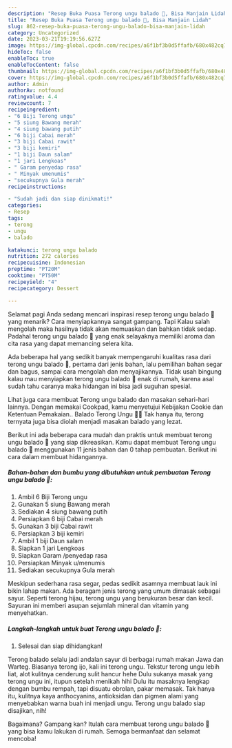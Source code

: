 ```yaml
---
description: "Resep Buka Puasa Terong ungu balado 🍆, Bisa Manjain Lidah"
title: "Resep Buka Puasa Terong ungu balado 🍆, Bisa Manjain Lidah"
slug: 862-resep-buka-puasa-terong-ungu-balado-bisa-manjain-lidah
category: Uncategorized
date: 2023-03-21T19:19:56.627Z
image: https://img-global.cpcdn.com/recipes/a6f1bf3b0d5ffafb/680x482cq70/terong-ungu-balado-foto-resep-utama.jpg
hideToc: false
enableToc: true
enableTocContent: false
thumbnail: https://img-global.cpcdn.com/recipes/a6f1bf3b0d5ffafb/680x482cq70/terong-ungu-balado-foto-resep-utama.jpg
cover: https://img-global.cpcdn.com/recipes/a6f1bf3b0d5ffafb/680x482cq70/terong-ungu-balado-foto-resep-utama.jpg
author: Admin
authorAv: notfound
ratingvalue: 4.4
reviewcount: 7
recipeingredient:
- "6 Biji Terong ungu"
- "5 siung Bawang merah"
- "4 siung bawang putih"
- "6 biji Cabai merah"
- "3 biji Cabai rawit"
- "3 biji kemiri"
- "1 biji Daun salam"
- "1 jari Lengkoas"
- " Garam penyedap rasa"
- " Minyak umenumis"
- "secukupnya Gula merah"
recipeinstructions:

- "Sudah jadi dan siap dinikmati!"
categories:
- Resep
tags:
- terong
- ungu
- balado

katakunci: terong ungu balado 
nutrition: 272 calories
recipecuisine: Indonesian
preptime: "PT20M"
cooktime: "PT50M"
recipeyield: "4"
recipecategory: Dessert

---
```



Selamat pagi Anda sedang mencari inspirasi resep terong ungu balado 🍆 yang menarik? Cara menyiapkannya sangat gampang. Tapi Kalau salah mengolah maka hasilnya tidak akan memuaskan dan bahkan tidak sedap. Padahal terong ungu balado 🍆 yang enak selayaknya memiliki aroma dan cita rasa yang dapat memancing selera kita.


Ada beberapa hal yang sedikit banyak mempengaruhi kualitas rasa dari terong ungu balado 🍆, pertama dari jenis bahan, lalu pemilihan bahan segar dan bagus, sampai cara mengolah dan menyajikannya. Tidak usah bingung kalau mau menyiapkan terong ungu balado 🍆 enak di rumah, karena asal sudah tahu caranya maka hidangan ini bisa jadi suguhan spesial.

Lihat juga cara membuat Terong ungu balado dan masakan sehari-hari lainnya. Dengan memakai Cookpad, kamu menyetujui Kebijakan Cookie dan Ketentuan Pemakaian.. Balado Terong Ungu 🍆🍆 Tak hanya itu, terong ternyata juga bisa diolah menjadi masakan balado yang lezat.


Berikut ini ada beberapa cara mudah dan praktis untuk membuat terong ungu balado 🍆 yang siap dikreasikan. Kamu dapat membuat Terong ungu balado 🍆 menggunakan 11 jenis bahan dan 0 tahap pembuatan. Berikut ini cara dalam membuat hidangannya.

<!--inarticleads1-->

##### Bahan-bahan dan bumbu yang dibutuhkan untuk pembuatan Terong ungu balado 🍆:

1. Ambil 6 Biji Terong ungu
1. Gunakan 5 siung Bawang merah
1. Sediakan 4 siung bawang putih
1. Persiapkan 6 biji Cabai merah
1. Gunakan 3 biji Cabai rawit
1. Persiapkan 3 biji kemiri
1. Ambil 1 biji Daun salam
1. Siapkan 1 jari Lengkoas
1. Siapkan  Garam /penyedap rasa
1. Persiapkan  Minyak u/menumis
1. Sediakan secukupnya Gula merah


Meskipun sederhana rasa segar, pedas sedikit asamnya membuat lauk ini bikin lahap makan. Ada beragam jenis terong yang umum dimasak sebagai sayur. Seperti terong hijau, terong ungu yang berukuran besar dan kecil. Sayuran ini memberi asupan sejumlah mineral dan vitamin yang menyehatkan. 

<!--inarticleads2-->

##### Langkah-langkah untuk buat Terong ungu balado 🍆:


1. Selesai dan siap dihidangkan!

Terong balado selalu jadi andalan sayur di berbagai rumah makan Jawa dan Warteg. Biasanya terong ijo, kali ini terong ungu. Tekstur terong ungu lebih liat, alot kulitnya cenderung sulit hancur hehe Dulu sukanya masak yang terong ungu ini, itupun setelah menikah hihi Dulu itu masaknya lengkap dengan bumbu rempah, tapi disuatu obrolan, pakar memasak. Tak hanya itu, kulitnya kaya anthocyanins, antioksidan dan pigmen alami yang menyebabkan warna buah ini menjadi ungu. Terong ungu balado siap disajikan, nih! 

Bagaimana? Gampang kan? Itulah cara membuat terong ungu balado 🍆 yang bisa kamu lakukan di rumah. Semoga bermanfaat dan selamat mencoba!
